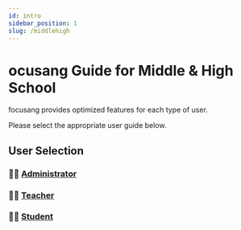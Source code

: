 ```yaml
---
id: intro
sidebar_position: 1
slug: /middlehigh
---
```


# ocusang Guide for Middle & High School

focusang provides optimized features for each type of user.

Please select the appropriate user guide below.

## User Selection

### 👨‍💼 [Administrator](/docs/middlehigh/admin-guide)

### 👨‍🏫 [Teacher](/docs/middlehigh/teacher-guide)

### 🧑‍🎓 [Student](/docs/middlehigh/student-guide)
